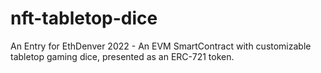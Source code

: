 # nft-tabletop-dice
An Entry for EthDenver 2022 - An EVM SmartContract with customizable tabletop gaming dice, presented as an ERC-721 token.
